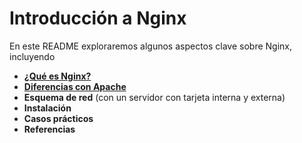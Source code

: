 # Introducción a Nginx  

En este README exploraremos algunos aspectos clave sobre Nginx, incluyendo  

- **[¿Qué es Nginx?](QuéesNginx.md)**
- **[Diferencias con Apache](Diferencias.md)**  
- **Esquema de red** (con un servidor con tarjeta interna y externa)  
- **Instalación**  
- **Casos prácticos**  
- **Referencias**  
